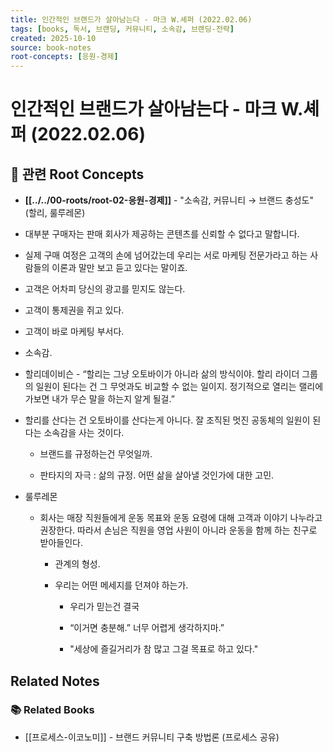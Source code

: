```yaml
---
title: 인간적인 브랜드가 살아남는다 - 마크 W.셰퍼 (2022.02.06)
tags: [books, 독서, 브랜딩, 커뮤니티, 소속감, 브랜딩-전략]
created: 2025-10-10
source: book-notes
root-concepts: [응원-경제]
---
```


# 인간적인 브랜드가 살아남는다 - 마크 W.셰퍼 (2022.02.06)

## 🌳 관련 Root Concepts

- **[[../../00-roots/root-02-응원-경제]]** - "소속감, 커뮤니티 → 브랜드 충성도" (할리, 룰루레몬)



- 대부분 구매자는 판매 회사가 제공하는 콘텐츠를 신뢰할 수 없다고 말합니다.

- 실제 구매 여정은 고객의 손에 넘어갔는데 우리는 서로 마케팅 전문가라고 하는 사람들의 이론과 말만 보고 듣고 있다는 말이죠.

- 고객은 어차피 당신의 광고를 믿지도 않는다.

- 고객이 통제권을 쥐고 있다.

- 고객이 바로 마케팅 부서다.

- 소속감.

- 할리데이비슨 - “할리는 그냥 오토바이가 아니라 삶의 방식이야. 할리 라이더 그룹의 일원이 된다는 건 그 무엇과도 비교할 수 없는 일이지. 정기적으로 열리는 랠리에 가보면 내가 무슨 말을 하는지 알게 될걸.”

- 할리를 산다는 건 오토바이를 산다는게 아니다. 잘 조직된 멋진 공동체의 일원이 된다는 소속감을 사는 것이다.

  - 브랜드를 규정하는건 무엇일까.

  - 판타지의 자극 : 삶의 규정. 어떤 삶을 살아낼 것인가에 대한 고민.

- 룰루레몬

  - 회사는 매장 직원들에게 운동 목표와 운동 요령에 대해 고객과 이야기 나누라고 권장한다. 따라서 손님은 직원을 영업 사원이 아니라 운동을 함께 하는 친구로 받아들인다.

    - 관계의 형성.

    - 우리는 어떤 메세지를 던져야 하는가.

      - 우리가 믿는건 결국 

      - “이거면 충분해.” 너무 어렵게 생각하지마.”

      - "세상에 즐길거리가 참 많고 그걸 목표로 하고 있다."

## Related Notes

### 📚 Related Books
- [[프로세스-이코노미]] - 브랜드 커뮤니티 구축 방법론 (프로세스 공유)

